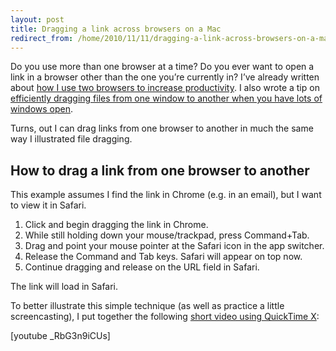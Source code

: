```yaml
---
layout: post
title: Dragging a link across browsers on a Mac
redirect_from: /home/2010/11/11/dragging-a-link-across-browsers-on-a-mac/index.html
---
```

<p>Do you use more than one browser at a time? Do you ever want to open a link in a browser other than the one you’re currently in?
I’ve already written about <a href="http://www.practicallyefficient.com/2010/09/08/the-two-browser-recipe-for-increased-productivity/">how I use two browsers to increase productivity</a>. I also wrote a tip on <a href="http://www.practicallyefficient.com/2010/06/30/mac-file-dragging-tip/">efficiently dragging files from one window to another when you have lots of windows open</a>.</p>
<p>Turns, out I can drag links from one browser to another in much the same way I illustrated file dragging.</p>
<h2 id="howtodragalinkfromonebrowsertoanother">How to drag a link from one browser to another</h2>
<p>This example assumes I find the link in Chrome (e.g. in an email), but I want to view it in Safari.</p>
<ol>
<li>Click and begin dragging the link in Chrome.</li>
<li>While still holding down your mouse/trackpad, press Command+Tab.</li>
<li>Drag and point your mouse pointer at the Safari icon in the app switcher.</li>
<li>Release the Command and Tab keys. Safari will appear on top now.</li>
<li>Continue dragging and release on the URL field in Safari.</li>
</ol>
<p>The link will load in Safari.</p>
<p>To better illustrate this simple technique (as well as practice a little screencasting), I put together the following <a href="http://www.youtube.com/watch?v=_RbG3n9iCUs">short video using QuickTime X</a>:</p>
<p>[youtube _RbG3n9iCUs]</p>
